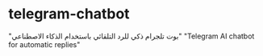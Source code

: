 # telegram-chatbot
"بوت تلجرام ذكي للرد التلقائي باستخدام الذكاء الاصطناعي"  "Telegram AI chatbot for automatic replies"
